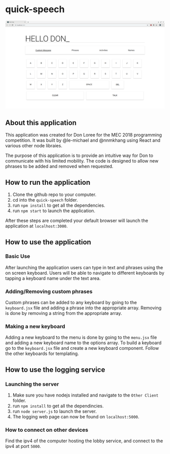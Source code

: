 # quick-speech
![demo](https://raw.githubusercontent.com/le-michael/mec-2018/master/screenshots/hellodon.png?token=AMcEjC7uuPuQQMqOiF3rNGQNS5bIeo1dks5b1OocwA%3D%3D)


## About this application

This application was created for Don Loree for the MEC 2018 programming competition. It was built by @le-michael and @nnmkhang using React and various other node libraies. 

The purpose of this application is to provide an intuitive way for Don to communicate with his limited mobility. The code is designed to allow new phrases to be added and removed when requested.

## How to run the application

1. Clone the github repo to your computer.
2. cd into the ```quick-speech``` folder.
3. run ```npm install``` to get all the dependencies.
4. run ```npm start``` to launch the application.

After these steps are completed your default browser will launch the application at ```localhost:3000```.

## How to use the application

### Basic Use
After launching the application users can type in text and phrases using the on screen keyboard. Users will be able to navigate to different keyboards by tapping a keyboard name under the text area. 

### Adding/Removing custom phrases
Custom phrases can be added to any keyboard by going to the ```keyboard.jsx``` file and adding a phrase into the appropriate array. Removing is done by removing a string from the appropriate array.

### Making a new keyboard
Adding a new keyboard to the menu is done by going to the ```menu.jsx``` file and adding a new keyboard name to the options array.
To build a keyboard go to the ```keyboard.jsx``` file and create a new keyboard component. Follow the other keyboards for templating.

## How to use the logging service

### Launching the server
1. Make sure you have nodejs installed and navigate to the ```Other Client``` folder. 
2. run ```npm install``` to get all the dependincies.
3. run ```node server.js``` to launch the server.
4. The logging web page can now be found on ```localhost:5000```.

### How to connect on other devices

Find the ipv4 of the computer hosting the lobby service, and connect to the ipv4 at port ```5000```.

